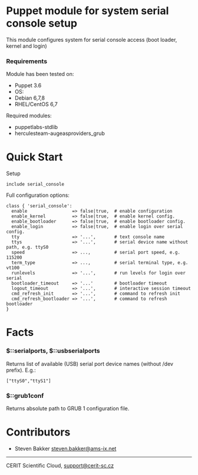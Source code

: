 # Puppet module for system serial console setup

This module configures system for serial console
access (boot loader, kernel and login)

### Requirements

Module has been tested on:

* Puppet 3.6
* OS:
 * Debian 6,7,8
 * RHEL/CentOS 6,7

Required modules:

* puppetlabs-stdlib
* herculesteam-augeasproviders\_grub

# Quick Start

Setup

```puppet
include serial_console
```

Full configuration options:

```puppet
class { 'serial_console':
  enable                 => false|true,  # enable configuration
  enable_kernel          => false|true,  # enable kernel config.
  enable_bootloader      => false|true,  # enable bootloader config.
  enable_login           => false|true,  # enable login over serial config.
  tty                    => '...',       # text console name
  ttys                   => '...',       # serial device name without path, e.g. ttyS0
  speed                  => ...,         # serial port speed, e.g. 115200
  term_type              => ...,         # serial terminal type, e.g. vt100
  runlevels              => '...',       # run levels for login over serial
  bootloader_timeout     => '...'        # bootloader timeout
  logout_timeout         => '...',       # interactive session timeout
  cmd_refresh_init       => '...',       # command to refresh init
  cmd_refresh_bootloader => '...',       # command to refresh bootloader
}
```

# Facts

### $::serialports, $::usbserialports

Returns list of available (USB) serial port device names
(without /dev prefix). E.g.:

```
["ttyS0","ttyS1"]
```

### $::grub1conf

Returns absolute path to GRUB 1 configuration file.

# Contributors

* Steven Bakker <steven.bakker@ams-ix.net>

***

CERIT Scientific Cloud, <support@cerit-sc.cz>
